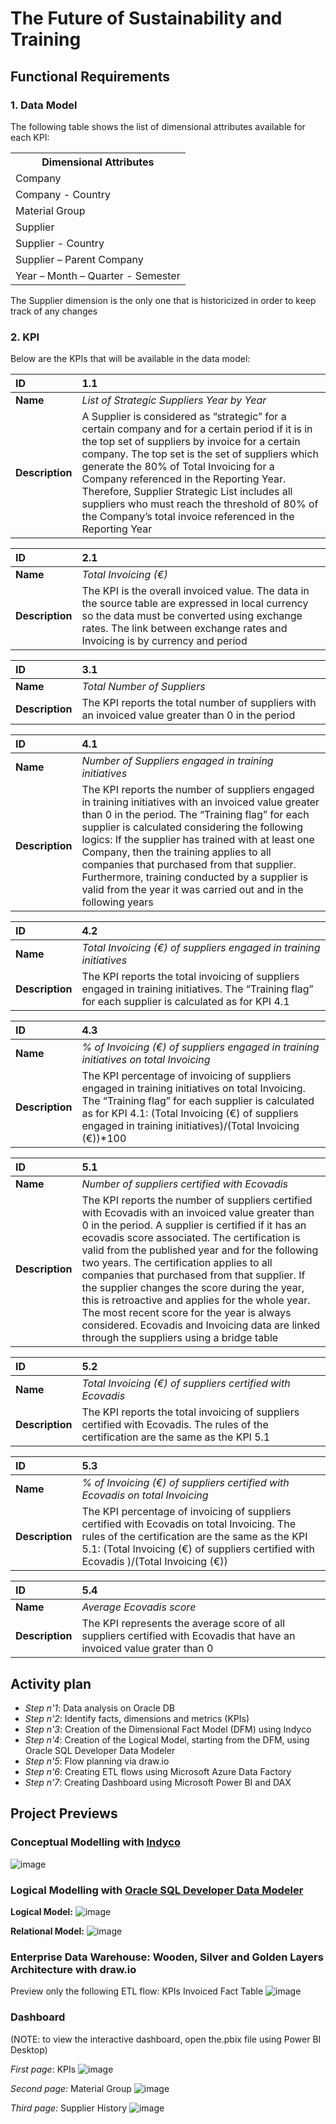 # The Future of Sustainability and Training
## Functional Requirements

### 1. Data Model
The following table shows the list of dimensional attributes available for each KPI:

<table><tbody>
<th valign="bottom">Dimensional Attributes</th>
<tr><td align="left">Company</td></tr>
<tr><td align="left">Company - Country</td></tr>
<tr><td align="left">Material Group</td></tr>
<tr><td align="left">Supplier</td></tr>
<tr><td align="left">Supplier - Country</td></tr>
<tr><td align="left">Supplier – Parent Company</td></tr>
<tr><td align="left">Year – Month – Quarter - Semester</td></tr>
</tbody></table>

The Supplier dimension is the only one that is historicized in order to keep track of any changes

### 2. KPI
Below are the KPIs that will be available in the data model:

| **ID** | **1.1** |
| :--- | :--- |
| **Name** | *List of Strategic Suppliers Year by Year* |
| **Description** | A Supplier is considered as “strategic” for a certain company and for a certain period if it is in the top set of suppliers by invoice for a certain company. The top set is the set of suppliers which generate the 80% of Total Invoicing for a Company referenced in the Reporting Year. Therefore, Supplier Strategic List includes all suppliers who must reach the threshold of 80% of the Company’s total invoice referenced in the Reporting Year |

| **ID** | **2.1** |
| :--- | :--- |
| **Name** | *Total Invoicing (€)* |
| **Description** | The KPI is the overall invoiced value. The data in the source table are expressed in local currency so the data must be converted using exchange rates. The link between exchange rates and Invoicing is by currency and period |

| **ID** | **3.1** |
| :--- | :--- |
| **Name** | *Total Number of Suppliers* |
| **Description** | The KPI reports the total number of suppliers with an invoiced value greater than 0 in the period |

| **ID** | **4.1** |
| :--- | :--- |
| **Name** | *Number of Suppliers engaged in training initiatives* |
| **Description** | The KPI reports the number of suppliers engaged in training initiatives with an invoiced value greater than 0 in the period. The “Training flag” for each supplier is calculated considering the following logics: If the supplier has trained with at least one Company, then the training applies to all companies that purchased from that supplier. Furthermore, training conducted by a supplier is valid from the year it was carried out and in the following years |

| **ID** | **4.2** |
| :--- | :--- |
| **Name** | *Total Invoicing (€) of suppliers engaged in training initiatives* |
| **Description** | The KPI reports the total invoicing of suppliers engaged in training initiatives. The “Training flag” for each supplier is calculated as for KPI 4.1 |

| **ID** | **4.3** |
| :--- | :--- |
| **Name** | *% of Invoicing (€) of suppliers engaged in training initiatives on total Invoicing* |
| **Description** | The KPI percentage of invoicing of suppliers engaged in training initiatives on total Invoicing. The “Training flag” for each supplier is calculated as for KPI 4.1: (Total Invoicing (€) of suppliers engaged in training initiatives)/(Total Invoicing (€))*100 |

| **ID** | **5.1** |
| :--- | :--- |
| **Name** | *Number of suppliers certified with Ecovadis* |
| **Description** | The KPI reports the number of suppliers certified with Ecovadis with an invoiced value greater than 0 in the period. A supplier is certified if it has an ecovadis score associated. The certification is valid from the published year and for the following two years. The certification applies to all companies that purchased from that supplier. If the supplier changes the score during the year, this is retroactive and applies for the whole year. The most recent score for the year is always considered. Ecovadis and Invoicing data are linked through the suppliers using a bridge table |

| **ID** | **5.2** |
| :--- | :--- |
| **Name** | *Total Invoicing (€) of suppliers certified with Ecovadis* |
| **Description** | The KPI reports the total invoicing of suppliers certified with Ecovadis. The rules of the certification are the same as the KPI 5.1 |

| **ID** | **5.3** |
| :--- | :--- |
| **Name** | *% of Invoicing (€) of suppliers certified with Ecovadis on total Invoicing* |
| **Description** | The KPI percentage of invoicing of suppliers certified with Ecovadis on total Invoicing. The rules of the certification are the same as the KPI 5.1: (Total Invoicing (€) of suppliers certified with Ecovadis )/(Total Invoicing (€)) |

| **ID** | **5.4** |
| :--- | :--- |
| **Name** | *Average Ecovadis score* |
| **Description** | The KPI represents the average score of all suppliers certified with Ecovadis that have an invoiced value grater than 0 |

## Activity plan
- *Step n'1*: Data analysis on Oracle DB
- *Step n'2*: Identify facts, dimensions and metrics (KPIs)
- *Step n'3*: Creation of the Dimensional Fact Model (DFM) using Indyco
- *Step n'4*: Creation of the Logical Model, starting from the DFM, using Oracle SQL Developer Data Modeler
- *Step n'5*: Flow planning via draw.io
- *Step n'6*: Creating ETL flows using Microsoft Azure Data Factory
- *Step n'7*: Creating Dashboard using Microsoft Power BI and DAX

## Project Previews
### Conceptual Modelling with [Indyco](https://www.iconsulting.biz/indyco/)
![image](https://github.com/giacomolat/The-Future-of-Sustainability-and-Training/assets/105134422/1a585b1a-a238-4305-a81b-1e35604dec22)

### Logical Modelling with [Oracle SQL Developer Data Modeler](https://www.oracle.com/database/sqldeveloper/technologies/sql-data-modeler/)
**Logical Model:**
![image](https://github.com/giacomolat/The-Future-of-Sustainability-and-Training/assets/105134422/797f4a41-8d17-4da2-b8cd-c7e03fce8129)

**Relational Model:**
![image](https://github.com/giacomolat/The-Future-of-Sustainability-and-Training/assets/105134422/7f994456-0c3a-4989-af4b-8503ecb78622)

### Enterprise Data Warehouse: Wooden, Silver and Golden Layers Architecture with draw.io

Preview only the following ETL flow: KPIs Invoiced Fact Table
![image](https://github.com/giacomolat/The-Future-of-Sustainability-and-Training/assets/105134422/374d2245-e383-4b6a-9d45-e48588937f18)

### Dashboard 
(NOTE: to view the interactive dashboard, open the.pbix file using Power BI Desktop)

*First page*: KPIs
![image](https://github.com/giacomolat/The-Future-of-Sustainability-and-Training/assets/105134422/9e603cf3-4c57-4759-bd77-eaf2a6b9a57d)

*Second page:* Material Group
![image](https://github.com/giacomolat/The-Future-of-Sustainability-and-Training/assets/105134422/2b924c3b-4e72-4389-b3ce-7c9df6d5ad27)

*Third page:* Supplier History
![image](https://github.com/giacomolat/The-Future-of-Sustainability-and-Training/assets/105134422/d35eaf84-b873-47e3-8734-ab8efbc0d6c8)

